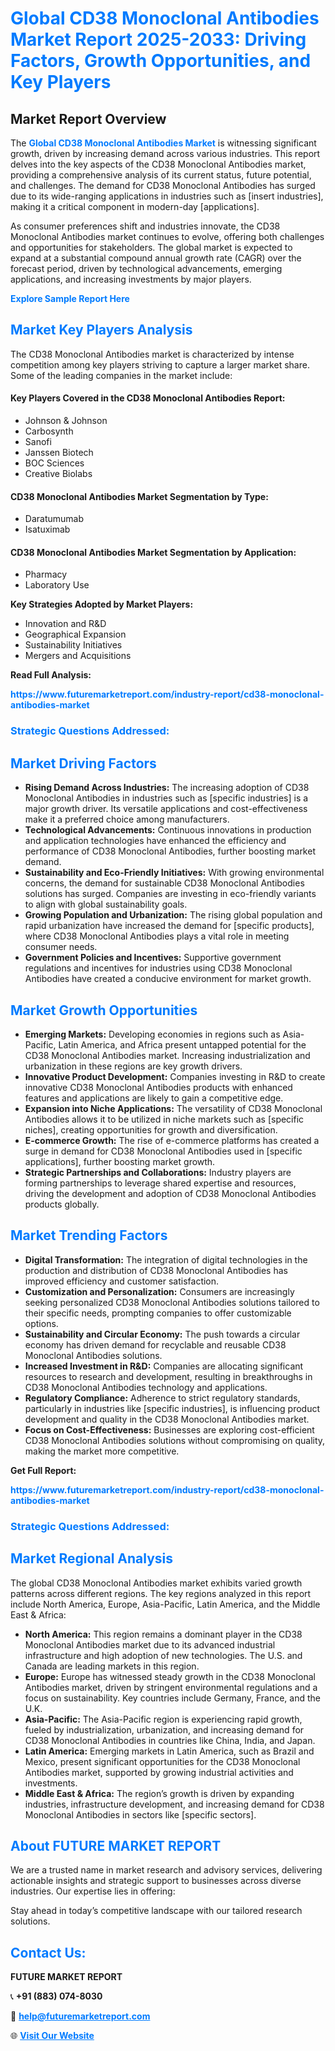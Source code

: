 <h1 style="color: #007BFF;">Global CD38 Monoclonal Antibodies Market Report 2025-2033: Driving Factors, Growth Opportunities, and Key Players</h1>

<section id="overview">
<h2>Market Report Overview</h2>
<p>The <a href="https://www.futuremarketreport.com/industry-report/cd38-monoclonal-antibodies-market" style="color: #007BFF; text-decoration: none;"><strong>Global CD38 Monoclonal Antibodies Market</strong></a> is witnessing significant growth, driven by increasing demand across various industries. This report delves into the key aspects of the CD38 Monoclonal Antibodies market, providing a comprehensive analysis of its current status, future potential, and challenges. The demand for CD38 Monoclonal Antibodies has surged due to its wide-ranging applications in industries such as [insert industries], making it a critical component in modern-day [applications].</p>
<p>As consumer preferences shift and industries innovate, the CD38 Monoclonal Antibodies market continues to evolve, offering both challenges and opportunities for stakeholders. The global market is expected to expand at a substantial compound annual growth rate (CAGR) over the forecast period, driven by technological advancements, emerging applications, and increasing investments by major players.</p>
</section>

<section id="overview">
<p><a href="https://www.futuremarketreport.com/request-sample/reportId=79180" style="color: #007BFF; text-decoration: none;"><strong>Explore Sample Report Here</strong></a></p>
</section>

<section id="key-players">
<h2 style="color: #007BFF;">Market Key Players Analysis</h2>
<p>The CD38 Monoclonal Antibodies market is characterized by intense competition among key players striving to capture a larger market share. Some of the leading companies in the market include:</p>
<h4>Key Players Covered in the CD38 Monoclonal Antibodies Report:</h4>
<ul><li>Johnson &amp; Johnson</li><li>Carbosynth</li><li>Sanofi</li><li>Janssen Biotech</li><li>BOC Sciences</li><li>Creative Biolabs</li></ul>
<h4>CD38 Monoclonal Antibodies Market Segmentation by Type:</h4>
<ul><li>Daratumumab</li><li>Isatuximab</li></ul>

<h4>CD38 Monoclonal Antibodies Market Segmentation by Application:</h4>
<ul><li>Pharmacy</li><li>Laboratory Use</li></ul>
<p><strong>Key Strategies Adopted by Market Players:</strong></p>
<ul>
<li>Innovation and R&D</li>
<li>Geographical Expansion</li>
<li>Sustainability Initiatives</li>
<li>Mergers and Acquisitions</li>
</ul>
</section>

<section>
<p><strong>Read Full Analysis: </strong></p><a href="https://www.futuremarketreport.com/industry-report/cd38-monoclonal-antibodies-market" style="color: #007BFF; text-decoration: none;"><strong>https://www.futuremarketreport.com/industry-report/cd38-monoclonal-antibodies-market</strong></a>
<h3 style="color: #007BFF;">Strategic Questions Addressed:</h3>
</section>

<section id="driving-factors">
<h2 style="color: #007BFF;">Market Driving Factors</h2>
<ul>
<li><strong>Rising Demand Across Industries:</strong> The increasing adoption of CD38 Monoclonal Antibodies in industries such as [specific industries] is a major growth driver. Its versatile applications and cost-effectiveness make it a preferred choice among manufacturers.</li>
<li><strong>Technological Advancements:</strong> Continuous innovations in production and application technologies have enhanced the efficiency and performance of CD38 Monoclonal Antibodies, further boosting market demand.</li>
<li><strong>Sustainability and Eco-Friendly Initiatives:</strong> With growing environmental concerns, the demand for sustainable CD38 Monoclonal Antibodies solutions has surged. Companies are investing in eco-friendly variants to align with global sustainability goals.</li>
<li><strong>Growing Population and Urbanization:</strong> The rising global population and rapid urbanization have increased the demand for [specific products], where CD38 Monoclonal Antibodies plays a vital role in meeting consumer needs.</li>
<li><strong>Government Policies and Incentives:</strong> Supportive government regulations and incentives for industries using CD38 Monoclonal Antibodies have created a conducive environment for market growth.</li>
</ul>
</section>

<section id="growth-opportunities">
<h2 style="color: #007BFF;">Market Growth Opportunities</h2>
<ul>
<li><strong>Emerging Markets:</strong> Developing economies in regions such as Asia-Pacific, Latin America, and Africa present untapped potential for the CD38 Monoclonal Antibodies market. Increasing industrialization and urbanization in these regions are key growth drivers.</li>
<li><strong>Innovative Product Development:</strong> Companies investing in R&D to create innovative CD38 Monoclonal Antibodies products with enhanced features and applications are likely to gain a competitive edge.</li>
<li><strong>Expansion into Niche Applications:</strong> The versatility of CD38 Monoclonal Antibodies allows it to be utilized in niche markets such as [specific niches], creating opportunities for growth and diversification.</li>
<li><strong>E-commerce Growth:</strong> The rise of e-commerce platforms has created a surge in demand for CD38 Monoclonal Antibodies used in [specific applications], further boosting market growth.</li>
<li><strong>Strategic Partnerships and Collaborations:</strong> Industry players are forming partnerships to leverage shared expertise and resources, driving the development and adoption of CD38 Monoclonal Antibodies products globally.</li>
</ul>
</section>

<section id="trending-factors">
<h2 style="color: #007BFF;">Market Trending Factors</h2>
<ul>
<li><strong>Digital Transformation:</strong> The integration of digital technologies in the production and distribution of CD38 Monoclonal Antibodies has improved efficiency and customer satisfaction.</li>
<li><strong>Customization and Personalization:</strong> Consumers are increasingly seeking personalized CD38 Monoclonal Antibodies solutions tailored to their specific needs, prompting companies to offer customizable options.</li>
<li><strong>Sustainability and Circular Economy:</strong> The push towards a circular economy has driven demand for recyclable and reusable CD38 Monoclonal Antibodies solutions.</li>
<li><strong>Increased Investment in R&D:</strong> Companies are allocating significant resources to research and development, resulting in breakthroughs in CD38 Monoclonal Antibodies technology and applications.</li>
<li><strong>Regulatory Compliance:</strong> Adherence to strict regulatory standards, particularly in industries like [specific industries], is influencing product development and quality in the CD38 Monoclonal Antibodies market.</li>
<li><strong>Focus on Cost-Effectiveness:</strong> Businesses are exploring cost-efficient CD38 Monoclonal Antibodies solutions without compromising on quality, making the market more competitive.</li>
</ul>
</section>

<section>
<p><strong>Get Full Report: </strong></p><a href="https://www.futuremarketreport.com/industry-report/cd38-monoclonal-antibodies-market" style="color: #007BFF; text-decoration: none;"><strong>https://www.futuremarketreport.com/industry-report/cd38-monoclonal-antibodies-market</strong></a>
<h3 style="color: #007BFF;">Strategic Questions Addressed:</h3>
</section>


<section id="regional-analysis">
<h2 style="color: #007BFF;">Market Regional Analysis</h2>
<p>The global CD38 Monoclonal Antibodies market exhibits varied growth patterns across different regions. The key regions analyzed in this report include North America, Europe, Asia-Pacific, Latin America, and the Middle East & Africa:</p>
<ul>
<li><strong>North America:</strong> This region remains a dominant player in the CD38 Monoclonal Antibodies market due to its advanced industrial infrastructure and high adoption of new technologies. The U.S. and Canada are leading markets in this region.</li>
<li><strong>Europe:</strong> Europe has witnessed steady growth in the CD38 Monoclonal Antibodies market, driven by stringent environmental regulations and a focus on sustainability. Key countries include Germany, France, and the U.K.</li>
<li><strong>Asia-Pacific:</strong> The Asia-Pacific region is experiencing rapid growth, fueled by industrialization, urbanization, and increasing demand for CD38 Monoclonal Antibodies in countries like China, India, and Japan.</li>
<li><strong>Latin America:</strong> Emerging markets in Latin America, such as Brazil and Mexico, present significant opportunities for the CD38 Monoclonal Antibodies market, supported by growing industrial activities and investments.</li>
<li><strong>Middle East & Africa:</strong> The region’s growth is driven by expanding industries, infrastructure development, and increasing demand for CD38 Monoclonal Antibodies in sectors like [specific sectors].</li>
</ul>
</section>

<footer>
<h2 style="color: #007BFF;">About FUTURE MARKET REPORT</h2>
<p>We are a trusted name in market research and advisory services, delivering actionable insights and strategic support to businesses across diverse industries. Our expertise lies in offering:</p>

<p>Stay ahead in today’s competitive landscape with our tailored research solutions.</p>

<h2 style="color: #007BFF;">Contact Us:</h2>
<p><strong>FUTURE MARKET REPORT</strong></p>
<p>📞 <strong>+91 (883) 074-8030</strong></p>
<p>📧 <strong><a href="mailto:help@futuremarketreport.com" style="color: #007BFF;">help@futuremarketreport.com</a></strong></p>
<p>🌐 <strong><a href="https://www.futuremarketreport.com/" style="color: #007BFF;">Visit Our Website</a></strong></p>
</footer>